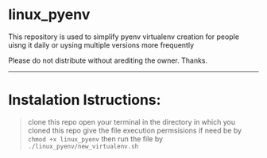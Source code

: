 # linux_pyenv
This repository is used to simplify pyenv virtualenv creation for people uisng it daily or uysing multiple versions more frequently

Please do not distribute without arediting the owner. Thanks.

______________

# Instalation Istructions:
  > clone this repo
  > open your terminal in the directory in which you cloned this repo
  > give the file execution permsisions if need be by `chmod +x linux_pyenv`
  > then run the file by `./linux_pyenv/new_virtualenv.sh`


